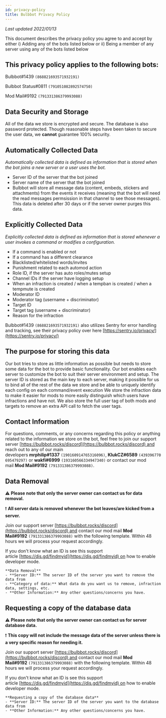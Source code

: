 ```yaml
---
id: privacy-policy
title: Bulbbot Privacy Policy
---
```


*Last updated 2022/01/13*

This document describes the privacy policy you agree to and accept by either i) Adding any of the bots listed below or ii) Being a member of any server using any of the bots listed below

## **This privacy policy applies to the following bots:**

Bulbbot#1439 `(868821693571932191)`

Bulbbot Status#0811 `(791051082892574750)`

Mod Mail#9192 `(791331386379993088)`

## Data Security and Storage

All of the data we store is encrypted and secure. The database is also password protected. Though reasonable steps have been taken to secure the user data, we **cannot** guarantee 100% security.

## Automatically Collected Data

*Automatically collected data is defined as information that is stored when the bot joins a new server or a user uses the bot.*

- Server ID of the server that the bot joined
- Server name of the server that the bot joined
- Bulbbot will store all message data (content, embeds, stickers and attachments) from the events it receives (meaning that the bot will need the read messages permsission in that channel to see those messages). This data is deleted after 30 days or if the server owner purges this data.

## Explicitly Collected Data

*Explicitly collected data is defined as information that is stored whenever a user invokes a command or modifies a configuration.*

- If a command is enabled or not
- If a command has a different clearance
- Blacklisted/whitelisted words/invites
- Punishment related to each automod action
- Role ID, if the server has auto roles/mutes setup
- Channel IDs if the server have logging setup
- When an infraction is created / when a tempban is created / when a tempmute is created
- Moderator ID
- Moderator tag (username + discriminator)
- Target ID
- Target tag (username + discriminator)
- Reason for the infraction

Bulbbot#1439 `(868821693571932191)` also utilizes Sentry for error handling and tracking, see their privacy policy over here [https://sentry.io/privacy/](https://sentry.io/privacy/)

## The purpose for storing this data

Our bot tries to store as little information as possible but needs to store some data for the bot to provide basic functionality. Our bot enables each server to customize the bot to suit their server environment and setup. The server ID is stored as the main key to each server, making it possible for us to bind all of the rest of the data we store and be able to uniquely identify each config on each command/event execution We store the infraction data to make it easier for mods to more easily distinguish which users have infractions and have not. We also store the full user tag of both mods and targets to remove an extra API call to fetch the user tags.

## Contact Information

For questions, comments, or any concerns regarding this policy or anything related to the information we store on the bot, feel free to join our support server [https://bulbbot.rocks/discord](https://bulbbot.rocks/discord) and reach out to any of our main developers **mrphilip#1337** `(190160914765316096)`, **KlukCZ#6589** `(439396770695479297)` or **wakfi#6999** `(193160566334947340)` or contact our mod mail **Mod Mail#9192** `(791331386379993088)`.

## Data Removal

⚠️ **Please note that only the server owner can contact us for data removal.**

❗ **All server data is removed whenever the bot leaves/are kicked from a server.**

Join our support server [https://bulbbot.rocks/discord](https://bulbbot.rocks/discord) and contact our mod mail **Mod Mail#9192** `(791331386379993088)` with the following template. Within 48 hours we will process your request accordingly.

If you don't know what an ID is see this support article [https://dis.gd/findmyid](https://dis.gd/findmyid) on how to enable developer mode.

```
**Data Removal**
- **Server ID:** The server ID of the server you want to remove the data from
- **Category of data:** What data do you want us to remove, infraction data, settings, etc.
- **Other Information:** Any other questions/concerns you have.
```

## Requesting a copy of the database data

⚠️ **Please note that only the server owner can contact us for server database data.**

❗ **This copy will not include the message data of the server unless there is a very specific reason for needing it.**  

Join our support server [https://bulbbot.rocks/discord](https://bulbbot.rocks/discord) and contact our mod mail **Mod Mail#9192** `(791331386379993088)` with the following template. Within 48 hours we will process your request accordingly.

If you don't know what an ID is see this support article [https://dis.gd/findmyid](https://dis.gd/findmyid) on how to enable developer mode.

```
**Requesting a copy of the database data**
- **Server ID:** The server ID of the server you want to the database data from
- **Other Information:** Any other questions/concerns you have.
```
